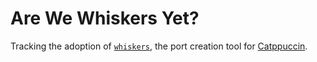# Are We Whiskers Yet?

Tracking the adoption of
[`whiskers`](https://github.com/catppuccin/toolbox/tree/main/whiskers), the port
creation tool for [Catppuccin](https://github.com/catppuccin).